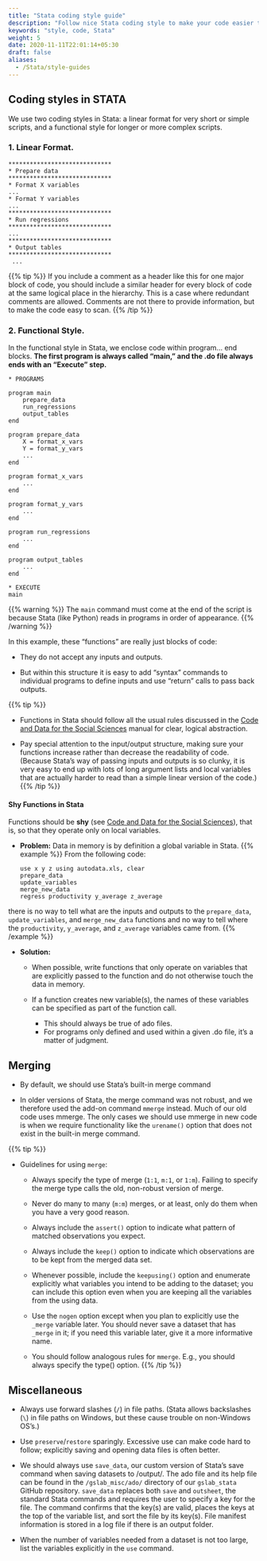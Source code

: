```yaml
---
title: "Stata coding style guide"
description: "Follow nice Stata coding style to make your code easier to understand and easier to the eye"
keywords: "style, code, Stata"
weight: 5
date: 2020-11-11T22:01:14+05:30
draft: false
aliases:
  - /Stata/style-guides
---
```

## Coding styles in STATA
We use two coding styles in Stata: a linear format for very short or simple scripts, and a functional style for longer or more complex scripts.

### 1. Linear Format.

```{stata}
*****************************
* Prepare data
*****************************
* Format X variables
... 
* Format Y variables
...
*****************************
* Run regressions
*****************************
... 
*****************************
* Output tables
*****************************
 ...
```
{{% tip %}}
If you include a comment as a header like this for one major block of code, you should include a similar header for every block of code at the same logical place in the hierarchy. This is a case where redundant comments are allowed. Comments are not there to provide information, but to make the code easy to scan.
{{% /tip %}}

### 2. Functional Style.

In the functional style in Stata, we enclose code within program... end blocks. **The first program is always called “main,” and the .do file always ends with an “Execute” step.**

```{stata}
* PROGRAMS

program main
    prepare_data
    run_regressions
    output_tables
end

program prepare_data
    X = format_x_vars
    Y = format_y_vars
    ...
end

program format_x_vars
    ...
end

program format_y_vars
    ...
end

program run_regressions
    ...
end

program output_tables
    ...
end

* EXECUTE
main
```
{{% warning %}}
The `main` command must come at the end of the script is because Stata (like Python) reads in programs in order of appearance.
{{% /warning %}}

In this example, these “functions” are really just blocks of code:
 - They do not accept any inputs and outputs.

 - But within this structure it is easy to add “syntax” commands to individual programs to define inputs and use “return” calls to pass back outputs.

{{% tip %}}
  - Functions in Stata should follow all the usual rules discussed in the [Code and Data for the Social Sciences](http://web.stanford.edu/~gentzkow/research/CodeAndData.pdf) manual for clear, logical abstraction.

  - Pay special attention to the input/output structure, making sure your functions increase rather than decrease the readability of code. (Because Stata’s way of passing inputs and outputs is so clunky, it is very easy to end up with lots of long argument lists and local variables that are actually harder to read than a simple linear version of the code.)
{{% /tip %}}

#### Shy Functions in Stata
Functions should be **shy** (see [Code and Data for the Social Sciences](http://web.stanford.edu/~gentzkow/research/CodeAndData.pdf)), that is, so that they operate only on local variables.

 - **Problem:** Data in memory is by definition a global variable in Stata.
 {{% example %}}
 From the following code:
   ```{stata}
   use x y z using autodata.xls, clear
   prepare_data
   update_variables
   merge_new_data 
   regress productivity y_average z_average
   ```
 there is no way to tell what are the inputs and outputs to the `prepare_data`, `update_variables`, and `merge_new_data` functions and no way to tell where the `productivity`, `y_average`, and `z_average` variables came from.
 {{% /example %}}

- **Solution:**
  - When possible, write functions that only operate on variables that are explicitly passed to the function and do not otherwise touch the data in memory.

  - If a function creates new variable(s), the names of these variables can be specified as part of the function call.
    - This should always be true of ado files.
    - For programs only defined and used within a given .do file, it’s a matter of judgment.






## Merging

  *  By default, we should use Stata’s built-in merge command

  *  In older versions of Stata, the merge command was not robust, and we therefore used the add-on command `mmerge` instead. Much of our old code uses mmerge. The only cases we should use mmerge in new code is when we require functionality like the `urename()` option that does not exist in the built-in merge command.

{{% tip %}}  

  * Guidelines for using `merge`:

    *  Always specify the type of merge (`1:1`, `m:1`, or `1:m`). Failing to specify the merge type calls the old, non-robust version of merge.

    *  Never do many to many (`m:m`) merges, or at least, only do them when you have a very good reason.

    *  Always include the `assert()` option to indicate what pattern of matched observations you expect.

    *  Always include the `keep()` option to indicate which observations are to be kept from the merged data set.

    *   Whenever possible, include the `keepusing()` option and enumerate explicitly what variables you intend to be adding to the dataset; you can include this option even when you are keeping all the variables from the using data.

    *   Use the `nogen` option except when you plan to explicitly use the `_merge` variable later. You should never save a dataset that has `_merge` in it; if you need this variable later, give it a more informative name.

    *  You should follow analogous rules for `mmerge`. E.g., you should always specify the type() option.
{{% /tip %}}

## Miscellaneous

  *  Always use forward slashes (`/`) in file paths. (Stata allows backslashes (`\`) in file paths on Windows, but these cause trouble on non-Windows OS’s.)

  *  Use `preserve`/`restore` sparingly. Excessive use can make code hard to follow; explicitly saving and opening data files is often better.

  *  We should always use `save_data`, our custom version of Stata’s save command when saving datasets to /output/. The ado file and its help file can be found in the `/gslab_misc/ado/` directory of our `gslab_stata`
GitHub repository. `save_data` replaces both `save` and `outsheet`, the standard Stata commands and requires the user to specify a key for the file. The command confirms that the key(s) are valid, places the keys at the top of the variable list, and sort the file by its key(s). File manifest information is stored in a log file if there is an output folder.

  *  When the number of variables needed from a dataset is not too large, list the variables explicitly in the `use` command.
